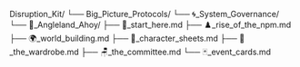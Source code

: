 Disruption_Kit/
 └── Big_Picture_Protocols/
      └── 🌀_System_Governance/
           └── 🚩_Angleland_Ahoy/
                ├── 📖_start_here.md
                ├── ♟️_rise_of_the_npm.md
                ├── 🌍_world_building.md
                ├── 📄_character_sheets.md
                ├── 🧥_the_wardrobe.md
                ├── 🪑_the_committee.md
                └── 🃏_event_cards.md
